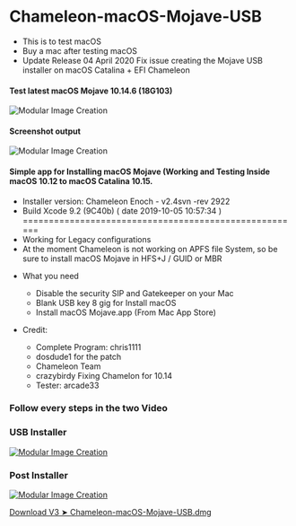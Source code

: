 


# Chameleon-macOS-Mojave-USB
- This is to test macOS
- Buy a mac after testing macOS
- Update Release 04 April 2020
Fix issue creating the Mojave USB installer on macOS Catalina + EFI Chameleon


#### Test latest macOS Mojave 10.14.6 (18G103)
![Modular Image Creation](https://i25.servimg.com/u/f25/18/50/18/69/screen34.jpg)

#### Screenshot output
![Modular Image Creation](https://i25.servimg.com/u/f25/18/50/18/69/captu240.png)

#### Simple app for Installing macOS Mojave (Working and Testing Inside macOS 10.12 to macOS Catalina 10.15.
  
  - Installer version: Chameleon Enoch - v2.4svn -rev 2922
  - Build Xcode  9.2 (9C40b) ( date 2019-10-05 10:57:34 ) 
  ======================================================
  - Working for Legacy configurations
  - At the moment Chameleon is not working on APFS file System, so be sure to install macOS Mojave in HFS+J / GUID or MBR

* What you need

   - Disable the security SIP and Gatekeeper on your Mac
   - Blank USB key 8 gig for Install macOS
   - Install macOS Mojave.app (From Mac App Store)
 
* Credit:
   - Complete Program: chris1111
   - dosdude1 for the patch
   - Chameleon Team
   - crazybirdy Fixing Chamelon for 10.14
   - Tester: arcade33

### Follow every steps in the two Video

### USB Installer
                           
[![Modular Image Creation](https://i25.servimg.com/u/f25/18/50/18/69/macosm10.png)](https://youtu.be/dG5HG60EzT0)

### Post Installer

[![Modular Image Creation](https://i25.servimg.com/u/f25/18/50/18/69/macosm10.png)](https://youtu.be/FSF5oO4VDUA)

[Download V3 ➤ Chameleon-macOS-Mojave-USB.dmg](https://github.com/chris1111/Chameleon-macOS-Mojave-USB/releases/tag/V3)



